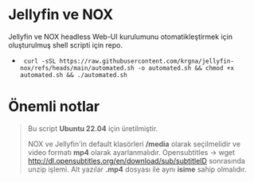# Jellyfin ve NOX 
Jellyfin ve NOX headless Web-UI kurulumunu otomatikleştirmek için oluşturulmuş shell scripti için repo.


* ``` curl -sSL https://raw.githubusercontent.com/krgna/jellyfin-nox/refs/heads/main/automated.sh -o automated.sh && chmod +x automated.sh && ./automated.sh```

 
# Önemli notlar
> Bu script **Ubuntu 22.04** için üretilmiştir.
> 
> NOX ve Jellyfin'in default klasörleri **/media** olarak seçilmelidir ve video formatı **mp4** olarak ayarlanmalıdır.
> Opensubtitles ->  wget http://dl.opensubtitles.org/en/download/sub/subtitleID sonrasında unzip işlemi.
> Alt yazılar **.mp4** dosyası ile aynı **isime** sahip olmalıdır.
